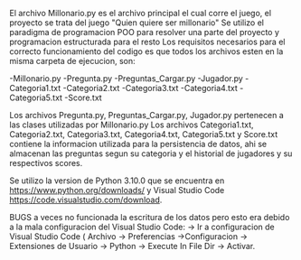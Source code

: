 El archivo Millonario.py es el archivo principal el cual corre el juego, el proyecto se trata del juego "Quien quiere ser millonario"
Se utilizo el paradigma de programacion POO para resolver una parte del proyecto y programacion estructurada para el resto
Los requisitos necesarios para el correcto funcionamiento del codigo es que todos los archivos esten en la misma carpeta de ejecucion, son:

-Millonario.py
-Pregunta.py
-Preguntas_Cargar.py
-Jugador.py
-Categoria1.txt
-Categoria2.txt
-Categoria3.txt
-Categoria4.txt
-Categoria5.txt
-Score.txt

Los archivos Pregunta.py, Preguntas_Cargar.py, Jugador.py pertenecen a las clases utilizadas por Millonario.py
Los archivos Categoria1.txt, Categoria2.txt, Categoria3.txt, Categoria4.txt, Categoria5.txt y Score.txt contiene la informacion utilizada para la persistencia de datos, ahi se almacenan las preguntas segun su categoria y el historial de jugadores y su respectivos scores.

Se utilizo la version de Python 3.10.0 que se encuentra en https://www.python.org/downloads/ y Visual Studio Code https://code.visualstudio.com/download.

BUGS a veces no funcionada la escritura de los datos pero esto era debido a la mala configuracion del Visual Studio Code:
    -> Ir a configuracion de Visual Studio Code ( Archivo -> Preferencias ->Configuracion -> Extensiones de Usuario -> Python -> Execute In File Dir  -> Activar.

